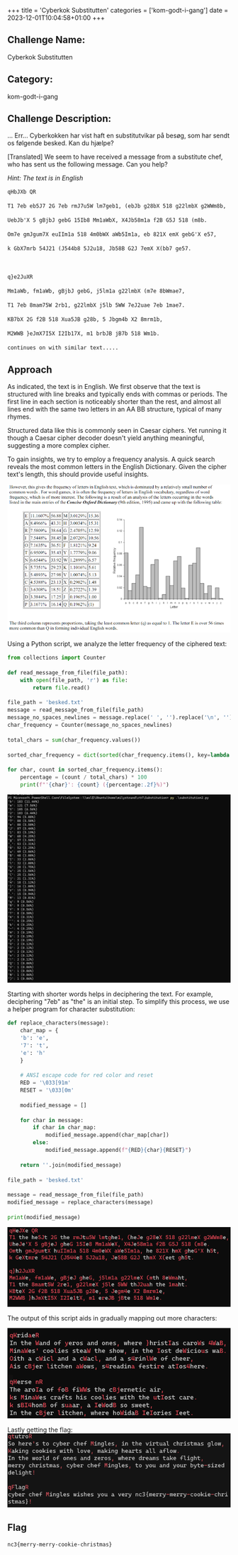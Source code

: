 +++
title = 'Cyberkok Substitutten'
categories = ['kom-godt-i-gang']
date = 2023-12-01T10:04:58+01:00
+++

## Challenge Name:

Cyberkok Substitutten

## Category:

kom-godt-i-gang

## Challenge Description:

... Err... Cyberkokken har vist haft en substitutvikar på besøg, som har sendt os følgende besked. Kan du hjælpe?

[Translated]
We seem to have received a message from a substitute chef, who has sent us the following message. Can you help?

_Hint: The text is in English_

```text
qHbJXb QR

T1 7eb eb5J7 2G 7eb rmJ7u5W lm7geb1, (ebJb g28bX 518 g22lmbX g2WWm8b,

UebJb'X 5 gBjbJ gebG 15Ib8 Mm1aWbX, X4Jb58m1a f2B G5J 518 (m8b.

Om7e gmJgum7X euIIm1a 518 4m0bWX aWb5Im1a, eb 821X emX gebG'X e57,

k GbX7mrb 54J21 (J544b8 5J2u18, Jb58B G2J 7emX X(bb7 ge57.



q}e2JuXR

Mm1aWb, fm1aWb, gBjbJ gebG, j5lm1a g22lmbX (m7e 8bWmae7,

T1 7eb 8mam75W 2rb1, g22lmbX j5lb 5WW 7eJ2uae 7eb 1mae7.

KB7bX 2G f2B 518 Xua5JB g28b, 5 Jbgm4b X2 8mrm1b,

M2WWB }eJmX7I5X I2Ib17X, m1 brbJB jB7b 518 Wm1b.

continues on with similar text.....
```

## Approach

As indicated, the text is in English. We first observe that the text is structured with line breaks and typically ends with commas or periods. The first line in each section is noticeably shorter than the rest, and almost all lines end with the same two letters in an AA BB structure, typical of many rhymes.

Structured data like this is commonly seen in Caesar ciphers. Yet running it though a Caesar cipher decoder doesn't yield anything meaningful, suggesting a more complex cipher.

To gain insights, we try to employ a frequency analysis. A quick search reveals the most common letters in the English Dictionary. Given the cipher text's length, this should provide useful insights.

![english-letter-frequency.png](english-letter-frequency.png)

Using a Python script, we analyze the letter frequency of the ciphered text:

```python
from collections import Counter

def read_message_from_file(file_path):
    with open(file_path, 'r') as file:
        return file.read()

file_path = 'besked.txt'
message = read_message_from_file(file_path)
message_no_spaces_newlines = message.replace(' ', '').replace('\n', '')
char_frequency = Counter(message_no_spaces_newlines)

total_chars = sum(char_frequency.values())

sorted_char_frequency = dict(sorted(char_frequency.items(), key=lambda item: item[1], reverse=True))

for char, count in sorted_char_frequency.items():
    percentage = (count / total_chars) * 100
    print(f"'{char}': {count} ({percentage:.2f}%)")
```

![substitutten-letter-frequency.png](substitutten-letter-frequency.png)

Starting with shorter words helps in deciphering the text. For example, deciphering "7eb" as "the" is an initial step. To simplify this process, we use a helper program for character substitution:

```python
def replace_characters(message):
    char_map = {
    'b': 'e',
    '7': 't',
    'e': 'h'
    }

    # ANSI escape code for red color and reset
    RED = '\033[91m'
    RESET = '\033[0m'

    modified_message = []

    for char in message:
        if char in char_map:
            modified_message.append(char_map[char])
        else:
            modified_message.append(f"{RED}{char}{RESET}")

    return ''.join(modified_message)

file_path = 'besked.txt'

message = read_message_from_file(file_path)
modified_message = replace_characters(message)

print(modified_message)
```

![letter-replacer-script.png](letter-replacer-script.png)

The output of this script aids in gradually mapping out more characters:

![letter-replacer-script2.png](letter-replacer-script2.png)

Lastly getting the flag:
![letter-replacer-script3.png](letter-replacer-script3.png)

## Flag

```text
nc3{merry-merry-cookie-christmas}
```

